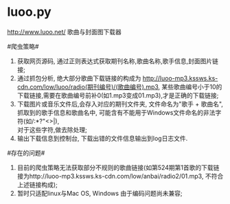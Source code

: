 # luoo.py
http://www.luoo.net/ 歌曲与封面图下载器

#爬虫策略#
1. 获取网页源码, 通过正则表达式获取期刊名称,歌曲名称,歌手信息,封面图片链接;
2. 通过抓包分析, 绝大部分歌曲下载链接的构成为
   http://luoo-mp3.kssws.ks-cdn.com/low/luoo/radio(期刊编号)/(歌曲编号).mp3,
   某些歌曲编号小于10的下载链接,需要在歌曲编号前补0(如1.mp3变成01.mp3),才是正确的下载链接;
3. 下载图片或音乐文件后,会存入对应的期刊文件夹, 文件命名为"歌手 + 歌曲名",
   抓取到的歌手信息和歌曲名中, 可能含有不能用于Windows文件命名的非法字符(如\/:*?"<>|), \
   对于这些字符,做去除处理;
4. 输出下载信息到控制台, 下载出错的文件信息输出到log日志文件.

#存在的问题#
1. 目前的爬虫策略无法获取部分不规则的歌曲链接(如第524期第1首歌的下载链接为http://luoo-mp3.kssws.ks-cdn.com/low/anbai/radio2/01.mp3, 不符合上述链接构成);
2. 暂时只适配linux与Mac OS, Windows 由于编码问题尚未兼容;



